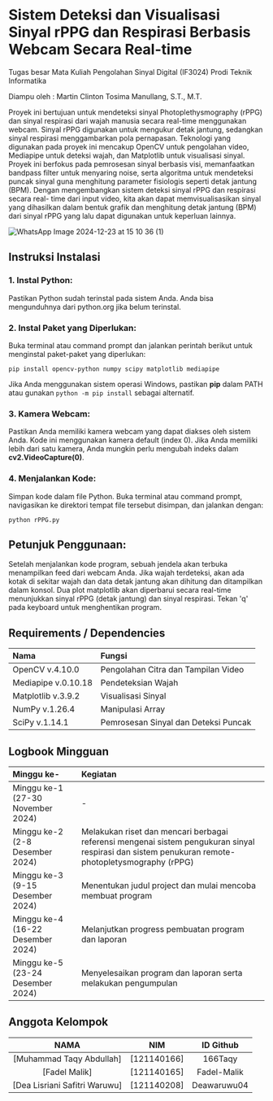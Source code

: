 # Sistem Deteksi dan Visualisasi Sinyal rPPG dan Respirasi Berbasis Webcam Secara Real-time

Tugas besar Mata Kuliah Pengolahan Sinyal Digital (IF3024) Prodi Teknik Informatika

Diampu oleh : Martin Clinton Tosima Manullang, S.T., M.T.

Proyek ini bertujuan untuk mendeteksi sinyal Photoplethysmography (rPPG) dan sinyal respirasi dari
wajah manusia secara real-time menggunakan webcam. Sinyal rPPG digunakan untuk mengukur detak
jantung, sedangkan sinyal respirasi menggambarkan pola pernapasan. Teknologi yang digunakan pada
proyek ini mencakup OpenCV untuk pengolahan video, Mediapipe untuk deteksi wajah, dan Matplotlib
untuk visualisasi sinyal. Proyek ini berfokus pada pemrosesan sinyal berbasis visi, memanfaatkan
bandpass filter untuk menyaring noise, serta algoritma untuk mendeteksi puncak sinyal guna menghitung
parameter fisiologis seperti detak jantung (BPM).
Dengan mengembangkan sistem deteksi sinyal rPPG dan respirasi secara real-
time dari input video, kita akan dapat memvisualisasikan sinyal yang dihasilkan dalam bentuk grafik dan
menghitung detak jantung (BPM) dari sinyal rPPG yang lalu dapat digunakan untuk keperluan lainnya.

![WhatsApp Image 2024-12-23 at 15 10 36 (1)](https://github.com/user-attachments/assets/d782b979-5266-4699-bbd3-40312333ff72)

## Instruksi Instalasi
### 1. Instal Python:
Pastikan Python sudah terinstal pada sistem Anda. Anda bisa mengunduhnya dari python.org jika belum terinstal.
### 2. Instal Paket yang Diperlukan:
Buka terminal atau command prompt dan jalankan perintah berikut untuk menginstal paket-paket yang diperlukan:

`pip install opencv-python numpy scipy matplotlib mediapipe`

Jika Anda menggunakan sistem operasi Windows, pastikan **pip** dalam PATH atau gunakan `python -m pip install` sebagai alternatif.
### 3. Kamera Webcam:
Pastikan Anda memiliki kamera webcam yang dapat diakses oleh sistem Anda. Kode ini menggunakan kamera default (index 0). Jika Anda memiliki lebih dari satu kamera, Anda mungkin perlu mengubah indeks dalam **cv2.VideoCapture(0)**.
### 4. Menjalankan Kode:
Simpan kode dalam file Python.
Buka terminal atau command prompt, navigasikan ke direktori tempat file tersebut disimpan, dan jalankan dengan:

`python rPPG.py`


## Petunjuk Penggunaan:
Setelah menjalankan kode program, sebuah jendela akan terbuka menampilkan feed dari webcam Anda. Jika wajah terdeteksi, akan ada kotak di sekitar wajah dan data detak jantung akan dihitung dan ditampilkan dalam konsol.
Dua plot matplotlib akan diperbarui secara real-time menunjukkan sinyal rPPG (detak jantung) dan sinyal respirasi.
Tekan 'q' pada keyboard untuk menghentikan program.

## Requirements / Dependencies
Nama                           | Fungsi
:-------------------------------      | :-------------
OpenCV v.4.10.0          | Pengolahan Citra dan Tampilan Video
Mediapipe v.0.10.18       | Pendeteksian Wajah
Matplotlib v.3.9.2      | Visualisasi Sinyal
NumPy v.1.26.4           | Manipulasi Array
SciPy v.1.14.1           | Pemrosesan Sinyal dan Deteksi Puncak

## Logbook Mingguan
Minggu ke-                            | Kegiatan
:-------------------------------      | :-------------
Minggu ke-1 (27-30 November 2024)     | -
Minggu ke-2 (2-8 Desember 2024)       | Melakukan riset dan mencari berbagai referensi mengenai sistem pengukuran sinyal respirasi dan sistem penukuran remote-photopletysmography (rPPG)
Minggu ke-3 (9-15 Desember 2024)      | Menentukan judul project dan mulai mencoba membuat program
Minggu ke-4 (16-22 Desember 2024)     | Melanjutkan progress pembuatan program dan laporan
Minggu ke-5 (23-24 Desember 2024)     | Menyelesaikan program dan laporan serta melakukan pengumpulan


## Anggota Kelompok
NAMA                             | NIM             | ID Github
:------------------------------: | :-------------: | :---------------:
[Muhammad Taqy Abdullah]         | [121140166]     | 166Taqy
[Fadel Malik]                    | [121140165]     | Fadel-Malik
[Dea Lisriani Safitri Waruwu]    | [121140208]     | Deawaruwu04
